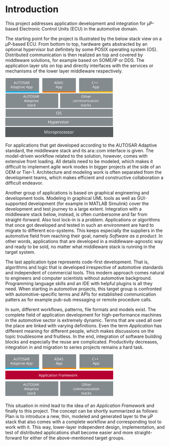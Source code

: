 # Introduction

This project addresses application development and integration for µP-based Electronic Control Units
(ECU) in the automotive domain.

The starting point for the project is illustrated by the below stack view on a µP-based ECU. From
bottom to top, hardware gets abstracted by an optional hypervisor but definitely by some POSIX
operating system (OS). Distributed communication is then realized an top and covered by middleware
solutions, for example based on SOME/IP or DDS. The application layer sits on top and directly
interfaces with the services or mechanisms of the lower layer middleware respectively.

<img src="./figures/stack-today.svg" alt="Schematic illustration of HPC stack according to state-of-the-art." width="340"/><br>

For applications that get developed according to the AUTOSAR Adaptive standard, the middleware stack
and its ara::com interface is given. The model-driven workflow related to the solution, however,
comes with extensive front loading. All details need to be modeled, which makes it difficult to
implement agile work modes in bigger projects at the side of an OEM or Tier-1. Architecture and
modeling work is often separated from the development teams, which makes efficient and constructive
collaboration a difficult endeavor.

Another group of applications is based on graphical engineering and development tools. Modeling in
graphical UML tools as well as GUI-supported development (for example in MATLAB Simulink) cover the
development and test journey to a large extent. Integration with a middleware stack below, instead,
is often cumbersome and far from straight-forward. Also tool lock-in is a problem. Applications or
algorithms that once got developed and tested in such an environment are hard to migrate to
different eco-systems. This keeps especially the suppliers in the automotive field from reaching
their goal, namely *Software as a product*. In other words, applications that are developed in a
middleware-agnostic way and ready to be sold, no matter what middleware stack is running in the
target system.

The last application type represents code-first development. That is, algorithms and logic that is
developed irrespective of automotive standards and independent of commercial tools. This modern
approach comes natural to engineers and computer scientists without automotive background.
Programming language skills and an IDE with helpful plugins is all they need. When starting in
automotive projects, this target group is confronted with automotive-specific terms and APIs for
established communication patters as for example pub-sub messaging or remote procedure calls.

In sum, different workflows, patterns, file formats and models exist. The complete field of
application development for high-performance machines in the automotive sector is extremely dynamic.
Terms that are used all over the place are linked with varying definitions. Even the term
*Application* has different meaning for different people, which makes discussions on the topic
troublesome and fruitless. In the end, integration of software building blocks and especially the
reuse are complicated. Productivity decreases, integration in and migration to series projects
remains a hard task.

<img src="./figures/stack-new.svg" alt="HPC stack with Application Framework included." width="340"/><br>

This situation in mind lead to the idea of an *Application Framework* and finally to this project.
The concept can be shortly summarized as follows: Plan is to introduce a new, thin, modeled and
generated layer to the µP stack that also comes with a complete workflow and corresponding tool to
work with it. This way, lower-layer independent design, implementation, and test of distributed
applications shall become easier and more straight-forward for either of the above-mentioned target
groups.
